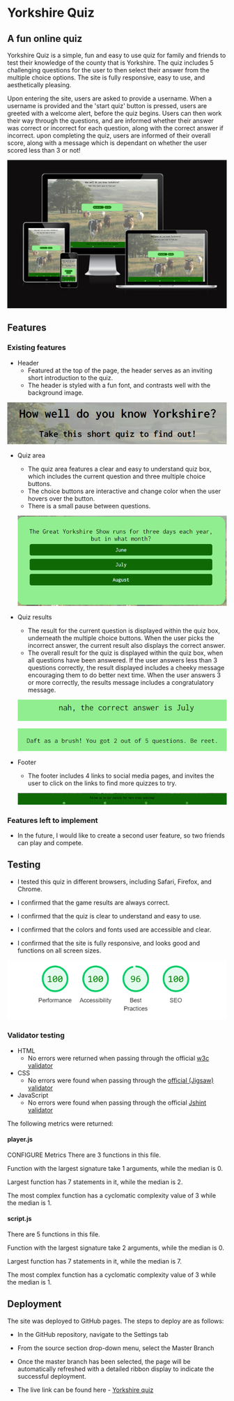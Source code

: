 # Yorkshire Quiz
## A fun online quiz
Yorkshire Quiz is a simple, fun and easy to use quiz for family and friends to test their knowledge of the county that is Yorkshire. The quiz includes 5 challenging questions for the user to then select their answer from the multiple choice options. The site is fully responsive, easy to use, and aesthetically pleasing.

Upon entering the site, users are asked to provide a username. When a username is provided and the 'start quiz' button is pressed, users are greeted with a welcome alert, before the quiz begins. Users can then work their way through the questions, and are informed whether their answer was correct or incorrect for each question, along with the correct answer if incorrect. upon completing the quiz, users are informed of their overall score, along with a message which is dependant on whether the user scored less than 3 or not!

!["Am i Responsive?" screenshot](assets/images/screenshot-amiresponsive.png)

## Features
### Existing features

* Header
  * Featured at the top of the page, the header serves as an inviting short introduction to the quiz.
  * The header is styled with a fun font, and contrasts well with the background image.

![Screenshot of header](assets/images/screenshot-header.png)

* Quiz area
  * The quiz area features a clear and easy to understand quiz box, which includes the current question and three multiple choice buttons.
  *  The choice buttons are interactive and change color when the user hovers over the button.
  * There is a small pause between questions.

  ![Game area screenshot](assets/images/screenshot-game-area.png)

* Quiz results
  * The result for the current question is displayed within the quiz box, underneath the multiple choice buttons. When the user picks the incorrect answer, the current result also displays the correct answer.
  * The overall result for the quiz is displayed within the quiz box, when all questions have been answered. If the user answers less than 3 questions correctly, the result displayed includes a cheeky message encouraging them to do better next time. When the user answers 3 or more correctly, the results message includes a congratulatory message.

  ![Screenshot of question result](assets/images/screenshot-result.png)

  ![Screenshot of final result](assets/images/screenshot-final-result.png)

* Footer
  * The footer includes 4 links to social media pages, and invites the user to click on the links to find more quizzes to try.

  ![Screenshot of footer](assets/images/screenshot-footer.png)

### Features left to implement

* In the future, I would like to create a second user feature, so two friends can play and compete.

## Testing

* I tested this quiz in different browsers, including Safari, Firefox, and Chrome.

* I confirmed that the game results are always correct.

* I confirmed that the quiz is clear to understand and easy to use.

* I confirmed that the colors and fonts used are accessible and clear.

* I confirmed that the site is fully responsive, and looks good and functions on all screen sizes.

![Screenshot of lighthouse scores](assets/images/screenshot-lighthouse.png)

### Validator testing

* HTML
  * No errors were returned when passing through the official [w3c validator](https://validator.w3.org/nu/?doc=https%3A%2F%2F8000-maryyoung12-yorkshirequ-z0v9cqgnooi.ws-eu114.gitpod.io%2F)
* CSS
  * No errors were found when passing through the [official (Jigsaw) validator](https://jigsaw.w3.org/css-validator/validator?uri=https%3A%2F%2F8000-maryyoung12-yorkshirequ-z0v9cqgnooi.ws-eu114.gitpod.io%2F&profile=css3svg&usermedium=all&warning=1&vextwarning=&lang=en)
* JavaScript
  * No errors were found when passing through the official [Jshint validator](https://jshint.com/)

The following metrics were returned:

#### player.js

CONFIGURE
Metrics
There are 3 functions in this file.

Function with the largest signature take 1 arguments, while the median is 0.

Largest function has 7 statements in it, while the median is 2.

The most complex function has a cyclomatic complexity value of 3 while the median is 1.

#### script.js 

There are 5 functions in this file.

Function with the largest signature take 2 arguments, while the median is 0.

Largest function has 7 statements in it, while the median is 7.

The most complex function has a cyclomatic complexity value of 3 while the median is 1.

## Deployment

The site was deployed to GitHub pages. The steps to deploy are as follows:
* In the GitHub repository, navigate to the Settings tab
* From the source section drop-down menu, select the Master Branch
* Once the master branch has been selected, the page will be automatically refreshed with a detailed ribbon display to indicate the successful deployment.

* The live link can be found here - [Yorkshire quiz](https://maryyoung123.github.io/yorkshire-quiz/)


  